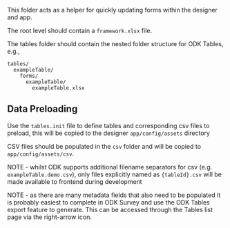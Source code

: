 This folder acts as a helper for quickly updating forms within the designer and app.

The root level should contain a `framework.xlsx` file.

The tables folder should contain the nested folder structure for ODK Tables, e.g.,

```
tables/
  exampleTable/
    forms/
      exampleTable/
        exampleTable.xlsx
```

## Data Preloading

Use the `tables.init` file to define tables and corresponding csv files to preload,
this will be copied to the designer `app/config/assets` directory

CSV files should be populated in the `csv` folder and will be copied to `app/config/assets/csv`.

NOTE - whilst ODK supports additional filename separators for csv
(e.g. `exampleTable.demo.csv`), only files explicitly named as `{tableId}.csv`
will be made available to frontend during development

NOTE - as there are many metadata fields that also need to be populated it is probably easiest to complete in ODK Survey and use the ODK Tables export feature to generate. This can be accessed through the Tables list page via the right-arrow icon.
